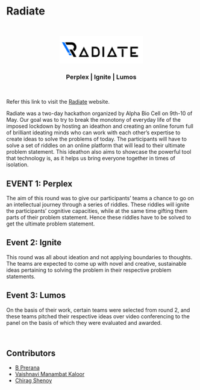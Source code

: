 # Radiate

<br>

<p align="center"><a href="https://vaish1601.github.io/SUPPERDOOPERFINAL/" target="_blank"><img src="assets/img/Screenshot 2020-04-29 at 2.48.17 PM.png" title="RADIATE" alt="RADIATE"></a>
<h3 align="center"> Perplex | Ignite | Lumos </h3>

<br>

Refer this link to visit the [Radiate](https://vaish1601.github.io/SUPPERDOOPERFINAL/) website.

Radiate was a two-day hackathon organized by Alpha Bio Cell on 9th-10 of May. Our goal was to try to break 
the monotony of everyday life of the imposed lockdown by hosting an ideathon and 
creating an online forum full of brilliant ideating minds who can work with each other’s 
expertise to create ideas to solve the problems of today. The participants will have to solve 
a set of riddles on an online platform that will lead to their ultimate problem statement.
This ideathon also aims to showcase the powerful tool that technology is, as it helps us bring 
everyone together in times of isolation.

## EVENT 1: Perplex
The aim of this round was to give our participants’ teams a chance to go on an intellectual 
journey through a series of riddles. These riddles will ignite the participants’ cognitive 
capacities, while at the same time gifting them parts of their problem statement. Hence 
these riddles have to be solved to get the ultimate problem statement.

## Event 2: Ignite
This round was all about ideation and not applying boundaries to thoughts. The teams are 
expected to come up with novel and creative, sustainable ideas pertaining to solving 
the problem in their respective problem statements.

## Event 3: Lumos
On the basis of their work, certain teams were selected from round 2, and these teams 
pitched their respective ideas over video conferencing to the panel on the 
basis of which they were evaluated and awarded.

<br>

## Contributors
- <a href="https://github.com/prerana-bala">B Prerana </a>
- <a href="https://github.com/vaish1601">Vaishnavi Manambat Kaloor </a>
- <a href="https://github.com/devdevlope">Chirag Shenoy</a>
